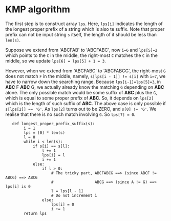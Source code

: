 # KMP algorithm
The first step is to construct array `lps`. Here, `lps[i]` indicates the length of the longest proper prefix of a string which is also te suffix. Note that proper prefix can not be input string `s` itself, the length of it should be less than `len(s)`.

Suppose we extend from 'ABCFAB' to 'ABCFABC', now `i=6` and `lps[5]=2` which points to the `C` in the middle, the right-most `C` matches the `C` in the middle, so we update `lps[6] = lps[5] + 1 = 3`.

However, when we extend from 'ABCFABC' to 'ABCFABCG', the right-most `G` does not match `F` in the middle, namely,
`s[lps[i - 1]] != s[i]` with `i=7`, we have to narrow down the searching range. 
Because `lps[i-1]=lps[5]=3`, in **ABC** F **ABC** G, we actually already know the matching `G` depending on **ABC** alone. 
The only possible match would be some suffix of **ABC** plus the `G`, which is equal to some proper prefix of **ABC**.
So, it depends on `lps[2]` which is the length of such suffix of **ABC**. The above case is only possible if `s[lps[2]] == 'G'`. As `lps[2]` turns out to be ZERO, and `s[0] != 'G'`. We realise that there is no such match involving `G`. So `lps[7] = 0`.

```
   def longest_proper_prefix_suffix(s):
        i = 1
        lps = [0] * len(s)
        l = 0
        while i < len(s):
            if s[i] == s[l]:
                l += 1
                lps[i] = l
                i += 1
            else:
                if l > 0:
                    # The tricky part, ABCFABCG ==> (since ABCF != ABCG) ==> ABCG
                    #                  ABCG ==> (since A != G) ==> lps[i] is 0  
                    l = lps[l - 1]
                    # Do not increment i
                else:
                    lps[i] = 0
                    i += 1
        return lps
 ```
